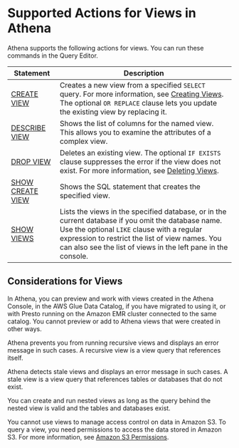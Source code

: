 # Supported Actions for Views in Athena<a name="views-supported-actions"></a>

Athena supports the following actions for views\. You can run these commands in the Query Editor\.


| Statement | Description | 
| --- | --- | 
| [CREATE VIEW](create-view.md) |  Creates a new view from a specified `SELECT` query\. For more information, see [Creating Views](creating-views.md)\. The optional `OR REPLACE` clause lets you update the existing view by replacing it\.  | 
| [DESCRIBE VIEW](describe-view.md) |  Shows the list of columns for the named view\. This allows you to examine the attributes of a complex view\.   | 
| [DROP VIEW](drop-view.md) |  Deletes an existing view\. The optional `IF EXISTS` clause suppresses the error if the view does not exist\. For more information, see [Deleting Views](deleting-views.md)\.  | 
| [SHOW CREATE VIEW](show-create-view.md) |  Shows the SQL statement that creates the specified view\.  | 
| [SHOW VIEWS](show-views.md) |  Lists the views in the specified database, or in the current database if you omit the database name\. Use the optional `LIKE` clause with a regular expression to restrict the list of view names\. You can also see the list of views in the left pane in the console\.  | 

## Considerations for Views<a name="considerations-views"></a>

In Athena, you can preview and work with views created in the Athena Console, in the AWS Glue Data Catalog, if you have migrated to using it, or with Presto running on the Amazon EMR cluster connected to the same catalog\. You cannot preview or add to Athena views that were created in other ways\.

 Athena prevents you from running recursive views and displays an error message in such cases\. A recursive view is a view query that references itself\.

Athena detects stale views and displays an error message in such cases\. A stale view is a view query that references tables or databases that do not exist\.

You can create and run nested views as long as the query behind the nested view is valid and the tables and databases exist\.

You cannot use views to manage access control on data in Amazon S3\. To query a view, you need permissions to access the data stored in Amazon S3\. For more information, see [Amazon S3 Permissions](access.md#s3-permissions)\.